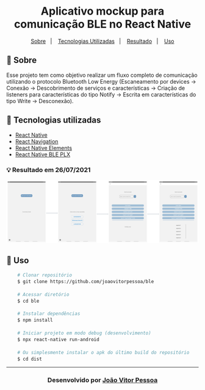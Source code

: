 <h1 align="center">
   Aplicativo mockup para comunicação BLE no React Native
</h1>
<p align="center">
  <a href="#-sobre">Sobre</a>&nbsp;&nbsp;&nbsp;|&nbsp;&nbsp;&nbsp;
  <a href="#-tecnologias-utilizadas">Tecnologias Utilizadas</a>&nbsp;&nbsp;&nbsp;|&nbsp;&nbsp;&nbsp;
  <a href="#-resultado-em-19072021">Resultado</a>&nbsp;&nbsp;&nbsp;|&nbsp;&nbsp;&nbsp;
  <a href="#-uso">Uso</a>
</p>

## 🔖 Sobre

Esse projeto tem como objetivo realizar um fluxo completo de comunicação utilizando o protocolo Bluetooth Low Energy (Escaneamento por devices -> Conexão -> Descobrimento de serviços e características -> Criação de listeners para características do tipo Notify -> Escrita em características do tipo Write -> Desconexão).

## 🚀 Tecnologias utilizadas

- [React Native](https://reactnative.dev/)
- [React Navigation](https://reactnavigation.org/)
- [React Native Elements](https://reactnativeelements.com/)
- [React Native BLE PLX](https://github.com/dotintent/react-native-ble-plx)

### 💡 Resultado em 26/07/2021

![""](/docs/ble-app-screens.png)

## 🏃 Uso

```bash
    # Clonar repositório
    $ git clone https://github.com/joaovitorpessoa/ble

    # Acessar diretório
    $ cd ble

    # Instalar dependências
    $ npm install

    # Iniciar projeto em modo debug (desenvolvimento)
    $ npx react-native run-android
    
    # Ou simplesmente instalar o apk do último build do repositório
    $ cd dist
```

---

<h3 align="center">Desenvolvido por <a href="https://www.linkedin.com/in/jo%C3%A3o-vitor-pessoa-5017561b9">João Vitor Pessoa</h3>
